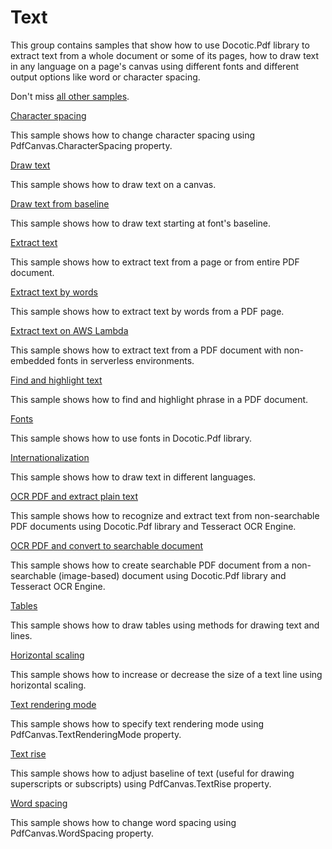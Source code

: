 # Text
This group contains samples that show how to use Docotic.Pdf library to extract text from a whole document or some of its pages, how to draw text in any language on a page's canvas using different fonts and different output options like word or character spacing.

Don't miss [all other samples](/Samples).

[Character spacing](/Samples/Text/CharacterSpacing)

This sample shows how to change character spacing using PdfCanvas.CharacterSpacing property.

[Draw text](/Samples/Text/DrawText)

This sample shows how to draw text on a canvas.

[Draw text from baseline](/Samples/Text/DrawTextFromBaseline)

This sample shows how to draw text starting at font's baseline.

[Extract text](/Samples/Text/ExtractText)

This sample shows how to extract text from a page or from entire PDF document.

[Extract text by words](/Samples/Text/ExtractTextByWords)

This sample shows how to extract text by words from a PDF page.

[Extract text on AWS Lambda](/Samples/Text/ExtractTextOnAwsLambda)

This sample shows how to extract text from a PDF document with non-embedded fonts in serverless environments.

[Find and highlight text](/Samples/Text/FindAndHighlightText)

This sample shows how to find and highlight phrase in a PDF document.

[Fonts](/Samples/Text/Fonts)

This sample shows how to use fonts in Docotic.Pdf library.

[Internationalization](/Samples/Text/Internationalization)

This sample shows how to draw text in different languages.

[OCR PDF and extract plain text](/Samples/Text/OcrAndExtractText)

This sample shows how to recognize and extract text from non-searchable PDF documents using Docotic.Pdf library and Tesseract OCR Engine.

[OCR PDF and convert to searchable document](/Samples/Text/OcrAndMakeSearchable)

This sample shows how to create searchable PDF document from a non-searchable (image-based) document using Docotic.Pdf library and Tesseract OCR Engine.

[Tables](/Samples/Text/Tables)

This sample shows how to draw tables using methods for drawing text and lines.

[Horizontal scaling](/Samples/Text/TextHorizontalScaling)

This sample shows how to increase or decrease the size of a text line using horizontal scaling.

[Text rendering mode](/Samples/Text/TextRenderingMode)

This sample shows how to specify text rendering mode using PdfCanvas.TextRenderingMode property.

[Text rise](/Samples/Text/TextRise)

This sample shows how to adjust baseline of text (useful for drawing superscripts or subscripts) using PdfCanvas.TextRise property.

[Word spacing](/Samples/Text/WordSpacing)

This sample shows how to change word spacing using PdfCanvas.WordSpacing property.
